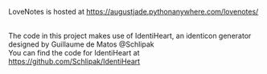 LoveNotes is hosted at https://augustjade.pythonanywhere.com/lovenotes/ <br><br>

The code in this project makes use of IdentiHeart, an identicon generator designed by Guillaume de Matos @Schlipak <br>
You can find the code for IdentiHeart at https://github.com/Schlipak/IdentiHeart
